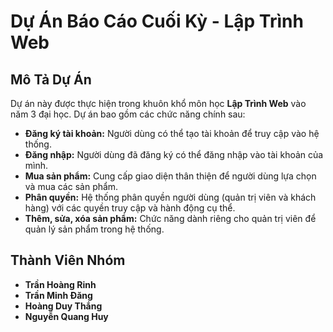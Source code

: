 # Dự Án Báo Cáo Cuối Kỳ - Lập Trình Web

## Mô Tả Dự Án
Dự án này được thực hiện trong khuôn khổ môn học **Lập Trình Web** vào năm 3 đại học. Dự án bao gồm các chức năng chính sau:

- **Đăng ký tài khoản:** Người dùng có thể tạo tài khoản để truy cập vào hệ thống.
- **Đăng nhập:** Người dùng đã đăng ký có thể đăng nhập vào tài khoản của mình.
- **Mua sản phẩm:** Cung cấp giao diện thân thiện để người dùng lựa chọn và mua các sản phẩm.
- **Phân quyền:** Hệ thống phân quyền người dùng (quản trị viên và khách hàng) với các quyền truy cập và hành động cụ thể.
- **Thêm, sửa, xóa sản phẩm:** Chức năng dành riêng cho quản trị viên để quản lý sản phẩm trong hệ thống.

## Thành Viên Nhóm
- **Trần Hoàng Rinh**  
- **Trần Minh Đăng**  
- **Hoàng Duy Thắng**  
- **Nguyễn Quang Huy**  

 

 
